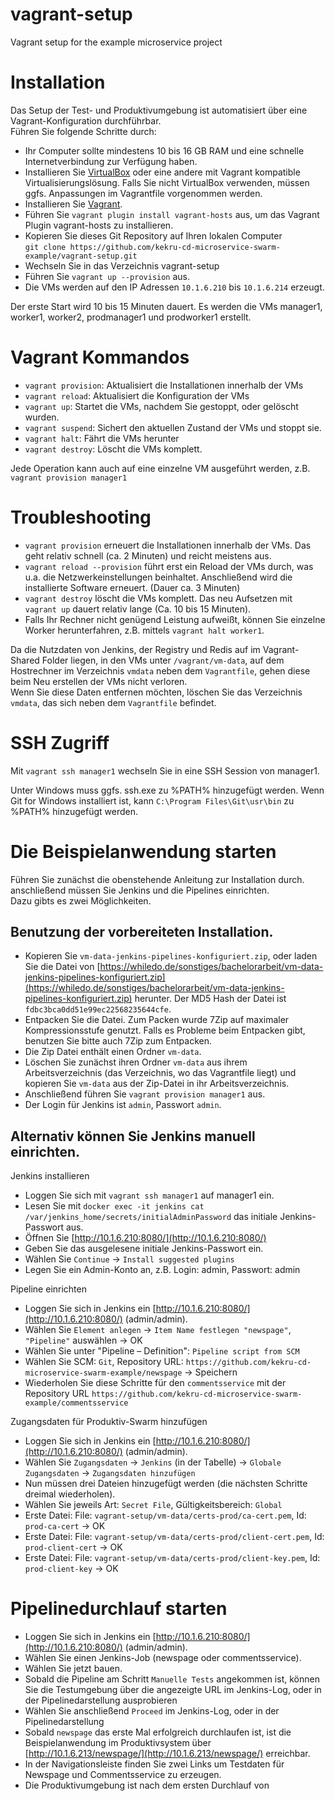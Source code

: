 # vagrant-setup
Vagrant setup for the example microservice project

# Installation  
Das Setup der Test- und Produktivumgebung ist automatisiert über eine Vagrant-Konfiguration durchführbar.  
Führen Sie folgende Schritte durch:  

+ Ihr Computer sollte mindestens 10 bis 16 GB RAM und eine schnelle Internetverbindung zur Verfügung haben.
+ Installieren Sie [VirtualBox](https://www.virtualbox.org/wiki/Downloads) oder eine andere mit Vagrant kompatible Virtualisierungslösung. Falls Sie nicht VirtualBox verwenden, müssen ggfs. Anpassungen im Vagrantfile vorgenommen werden.	
+ Installieren Sie [Vagrant](https://www.vagrantup.com/downloads.html).	
+ Führen Sie `vagrant plugin install vagrant-hosts` aus, um das Vagrant Plugin vagrant-hosts zu installieren.
+ Kopieren Sie dieses Git Repository auf Ihren lokalen Computer  
  `git clone https://github.com/kekru-cd-microservice-swarm-example/vagrant-setup.git`
+ Wechseln Sie in das Verzeichnis vagrant-setup
+ Führen Sie `vagrant up --provision` aus.
+ Die VMs werden auf den IP Adressen `10.1.6.210` bis `10.1.6.214` erzeugt.

Der erste Start wird 10 bis 15 Minuten dauert. Es werden die VMs manager1, worker1, worker2, prodmanager1 und prodworker1 erstellt.

# Vagrant Kommandos
+ `vagrant provision`: Aktualisiert die Installationen innerhalb der VMs
+ `vagrant reload`: Aktualisiert die Konfiguration der VMs
+ `vagrant up`: Startet die VMs, nachdem Sie gestoppt, oder gelöscht wurden.
+ `vagrant suspend`: Sichert den aktuellen Zustand der VMs und stoppt sie.
+ `vagrant halt`: Fährt die VMs herunter
+ `vagrant destroy`: Löscht die VMs komplett.

Jede Operation kann auch auf eine einzelne VM ausgeführt werden, z.B. `vagrant provision manager1` 

# Troubleshooting  
+ `vagrant provision` erneuert die Installationen innerhalb der VMs. Das geht relativ schnell (ca. 2 Minuten) und reicht meistens aus.
+ `vagrant reload --provision` führt erst ein Reload der VMs durch, was u.a. die Netzwerkeinstellungen beinhaltet. Anschließend wird die installierte Software erneuert. (Dauer ca. 3 Minuten)
+ `vagrant destroy` löscht die VMs komplett. Das neu Aufsetzen mit `vagrant up` dauert relativ lange (Ca. 10 bis 15 Minuten).
+ Falls Ihr Rechner nicht genügend Leistung aufweißt, können Sie einzelne Worker herunterfahren, z.B. mittels `vagrant halt worker1`.  
  
Da die Nutzdaten von Jenkins, der Registry und Redis auf im Vagrant-Shared Folder liegen, in den VMs unter `/vagrant/vm-data`, auf dem Hostrechner im Verzeichnis `vmdata` neben dem `Vagrantfile`, gehen diese beim Neu erstellen der VMs nicht verloren.  
Wenn Sie diese Daten entfernen möchten, löschen Sie das Verzeichnis `vmdata`, das sich neben dem `Vagrantfile` befindet.

# SSH Zugriff
Mit `vagrant ssh manager1` wechseln Sie in eine SSH Session von manager1.  

Unter Windows muss ggfs. ssh.exe zu %PATH% hinzugefügt werden. Wenn Git for Windows installiert ist, kann `C:\Program Files\Git\usr\bin` zu %PATH% hinzugefügt werden.

# Die Beispielanwendung starten
Führen Sie zunächst die obenstehende Anleitung zur Installation durch. anschließend müssen Sie Jenkins und die Pipelines einrichten.  
Dazu gibts es zwei Möglichkeiten.  

## Benutzung der vorbereiteten Installation.
+ Kopieren Sie `vm-data-jenkins-pipelines-konfiguriert.zip`, oder laden Sie die Datei von [https://whiledo.de/sonstiges/bachelorarbeit/vm-data-jenkins-pipelines-konfiguriert.zip](https://whiledo.de/sonstiges/bachelorarbeit/vm-data-jenkins-pipelines-konfiguriert.zip) herunter. Der MD5 Hash der Datei ist `fdbc3bca0dd51e99ec22568235644cfe`.  
+ Entpacken Sie die Datei. Zum Packen wurde 7Zip auf maximaler Kompressionsstufe genutzt. Falls es Probleme beim Entpacken gibt, benutzen Sie bitte auch 7Zip zum Entpacken.  
+ Die Zip Datei enthält einen Ordner `vm-data`.  
+ Löschen Sie zunächst ihren Ordner `vm-data` aus ihrem Arbeitsverzeichnis (das Verzeichnis, wo das Vagrantfile liegt) und kopieren Sie `vm-data` aus der Zip-Datei in ihr Arbeitsverzeichnis.  
+ Anschließend führen Sie `vagrant provision manager1` aus.
+ Der Login für Jenkins ist `admin`, Passwort `admin`.

## Alternativ können Sie Jenkins manuell einrichten.  
Jenkins installieren
+ Loggen Sie sich mit `vagrant ssh manager1` auf manager1 ein.
+ Lesen Sie mit `docker exec -it jenkins cat /var/jenkins_home/secrets/initialAdminPassword` das initiale Jenkins-Passwort aus.
+ Öffnen Sie [http://10.1.6.210:8080/](http://10.1.6.210:8080/)
+ Geben Sie das ausgelesene initiale Jenkins-Passwort ein.
+ Wählen Sie `Continue` -> `Install suggested plugins`
+ Legen Sie ein Admin-Konto an, z.B. Login: admin, Passwort: admin

Pipeline einrichten
+ Loggen Sie sich in Jenkins ein [http://10.1.6.210:8080/](http://10.1.6.210:8080/) (admin/admin).
+ Wählen Sie `Element anlegen` -> `Item Name festlegen "newspage"`, `"Pipeline"` auswählen -> OK
+ Wählen Sie unter "Pipeline – Definition": `Pipeline script from SCM`
+ Wählen Sie SCM: `Git`, Repository URL: `https://github.com/kekru-cd-microservice-swarm-example/newspage` -> Speichern
+ Wiederholen Sie diese Schritte für den `commentsservice` mit der Repository URL `https://github.com/kekru-cd-microservice-swarm-example/commentsservice`

Zugangsdaten für Produktiv-Swarm hinzufügen
+ Loggen Sie sich in Jenkins ein [http://10.1.6.210:8080/](http://10.1.6.210:8080/) (admin/admin).
+ Wählen Sie `Zugangsdaten` -> `Jenkins` (in der Tabelle) -> `Globale Zugangsdaten` -> `Zugangsdaten hinzufügen`
+ Nun müssen drei Dateien hinzugefügt werden (die nächsten Schritte dreimal wiederholen).
+ Wählen Sie jeweils Art: `Secret File`, Gültigkeitsbereich: `Global`
+ Erste Datei: File: `vagrant-setup/vm-data/certs-prod/ca-cert.pem`, Id: `prod-ca-cert` -> OK
+ Erste Datei: File: `vagrant-setup/vm-data/certs-prod/client-cert.pem`, Id: `prod-client-cert` -> OK
+ Erste Datei: File: `vagrant-setup/vm-data/certs-prod/client-key.pem`, Id: `prod-client-key` -> OK

# Pipelinedurchlauf starten
+ Loggen Sie sich in Jenkins ein [http://10.1.6.210:8080/](http://10.1.6.210:8080/) (admin/admin).
+ Wählen Sie einen Jenkins-Job (newspage oder commentsservice).
+ Wählen Sie jetzt bauen.
+ Sobald die Pipeline am Schritt `Manuelle Tests` angekommen ist, können Sie die Testumgebung über die angezeigte URL im Jenkins-Log, oder in der Pipelinedarstellung ausprobieren
+ Wählen Sie anschließend `Proceed` im Jenkins-Log, oder in der Pipelinedarstellung
+ Sobald `newspage` das erste Mal erfolgreich durchlaufen ist, ist die Beispielanwendung im Produktivsystem über [http://10.1.6.213/newspage/](http://10.1.6.213/newspage/) erreichbar.
+ In der Navigationsleiste finden Sie zwei Links um Testdaten für Newspage und Commentsservice zu erzeugen.
+ Die Produktivumgebung ist nach dem ersten Durchlauf von 
